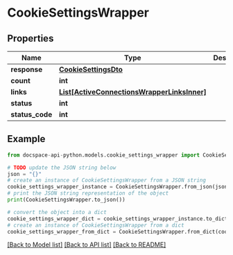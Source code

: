 # CookieSettingsWrapper

## Properties

Name | Type | Description | Notes
------------ | ------------- | ------------- | -------------
**response** | [**CookieSettingsDto**](CookieSettingsDto.md) |  | [optional] 
**count** | **int** |  | [optional] 
**links** | [**List[ActiveConnectionsWrapperLinksInner]**](ActiveConnectionsWrapperLinksInner.md) |  | [optional] 
**status** | **int** |  | [optional] 
**status_code** | **int** |  | [optional] 

## Example

```python
from docspace-api-python.models.cookie_settings_wrapper import CookieSettingsWrapper

# TODO update the JSON string below
json = "{}"
# create an instance of CookieSettingsWrapper from a JSON string
cookie_settings_wrapper_instance = CookieSettingsWrapper.from_json(json)
# print the JSON string representation of the object
print(CookieSettingsWrapper.to_json())

# convert the object into a dict
cookie_settings_wrapper_dict = cookie_settings_wrapper_instance.to_dict()
# create an instance of CookieSettingsWrapper from a dict
cookie_settings_wrapper_from_dict = CookieSettingsWrapper.from_dict(cookie_settings_wrapper_dict)
```
[[Back to Model list]](../README.md#documentation-for-models) [[Back to API list]](../README.md#documentation-for-api-endpoints) [[Back to README]](../README.md)


